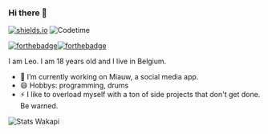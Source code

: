 ### Hi there 👋

[![shields.io](https://img.shields.io/badge/in%20love%20with-laura-critical)](https://github.com/HolyCat125)
![Codetime](https://img.shields.io/endpoint?url=https://wakapi.cheetahbyte.dev/api/compat/shields/v1/cheetahbyte/interval:30_days&label=Last%2030d)

[![forthebadge](https://forthebadge.com/images/badges/built-with-love.svg)](https://forthebadge.com)[![forthebadge](https://forthebadge.com/images/badges/open-source.svg)](https://forthebadge.com)

I am Leo. I am 18 years old and I live in Belgium.

- 🔭 I’m currently working on Miauw, a social media app.
- 😄 Hobbys: programming, drums
- ⚡ I like to overload myself with a ton of side projects that don't get done. Be warned.

![Stats Wakapi](https://github-readme-stats.vercel.app/api/wakatime?username=cheetahbyte&api_domain=wakapi.cheetahbyte.dev&bg_color=1A202C&title_color=2F855A&icon_color=2F855A&text_color=ffffff&custom_title=Wakapi%20Week%20Stats&layout=compact)


